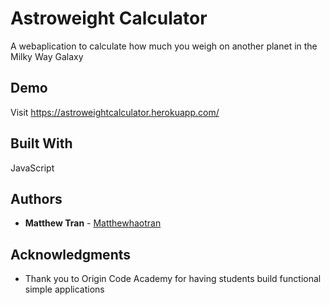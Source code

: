 # Astroweight Calculator

A webaplication to calculate how much you weigh on another planet in the Milky Way Galaxy

## Demo

Visit https://astroweightcalculator.herokuapp.com/

## Built With

JavaScript

## Authors

* **Matthew Tran** - [Matthewhaotran](https://github.com/matthewhaotran)

## Acknowledgments

* Thank you to Origin Code Academy for having students build functional simple applications